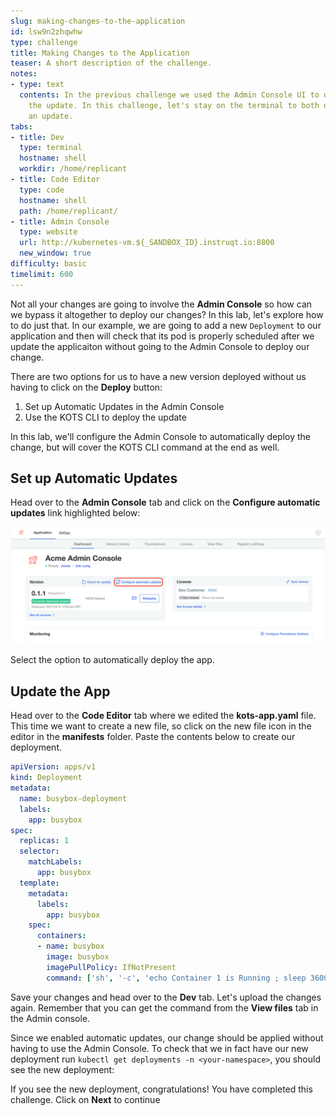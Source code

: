 ```yaml
---
slug: making-changes-to-the-application
id: lsw9n2zhqwhw
type: challenge
title: Making Changes to the Application
teaser: A short description of the challenge.
notes:
- type: text
  contents: In the previous challenge we used the Admin Console UI to deploy and validate
    the update. In this challenge, let's stay on the terminal to both deploy and validate
    an update.
tabs:
- title: Dev
  type: terminal
  hostname: shell
  workdir: /home/replicant
- title: Code Editor
  type: code
  hostname: shell
  path: /home/replicant/
- title: Admin Console
  type: website
  url: http://kubernetes-vm.${_SANDBOX_ID}.instruqt.io:8800
  new_window: true
difficulty: basic
timelimit: 600
---
```


Not all your changes are going to involve the **Admin Console** so how can we bypass it altogether to deploy our changes? In this lab, let's explore how to do just that. In our example, we are going to add a new `Deployment` to our application and then will check that its pod is properly scheduled after we update the applicaiton without going to the Admin Console to deploy our change.

There are two options for us to have a new version deployed without us having to click on the **Deploy** button:
1. Set up Automatic Updates in the Admin Console
2. Use the KOTS CLI to deploy the update

In this lab, we'll configure the Admin Console to automatically deploy the change, but will cover the KOTS CLI command at the end as well.

## Set up Automatic Updates

Head over to the **Admin Console** tab and click on the **Configure automatic updates** link highlighted below:

<p align="center"><img src="../assets/rdk-conf-updates.png" width=600></img></p>

Select the option to automatically deploy the app.


## Update the App

Head over to the **Code Editor** tab where we edited the **kots-app.yaml** file. This time we want to create a new file, so click on the new file icon in the editor in the **manifests** folder. Paste the contents below to create our deployment.

```yaml
apiVersion: apps/v1
kind: Deployment
metadata:
  name: busybox-deployment
  labels:
    app: busybox
spec:
  replicas: 1
  selector:
    matchLabels:
      app: busybox
  template:
    metadata:
      labels:
        app: busybox
    spec:
      containers:
      - name: busybox
        image: busybox
        imagePullPolicy: IfNotPresent
        command: ['sh', '-c', 'echo Container 1 is Running ; sleep 3600']
```

Save your changes and head over to the **Dev** tab. Let's upload the changes again. Remember that you can get the command from the **View files** tab in the Admin console.

Since we enabled automatic updates, our change should be applied without having to use the Admin Console. To check that we in fact have our new deployment run `kubectl get deployments -n <your-namespace>`, you should see the new deployment:





If you see the new deployment, congratulations! You have completed this challenge. Click on **Next** to continue


